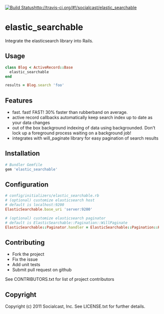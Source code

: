 [![Build Status](https://secure.travis-ci.org/socialcast/elastic_searchable.png?branch=master)](http://travis-ci.org/socialcast/elastic_searchable)http://travis-ci.org/#!/socialcast/elastic_searchable
# elastic_searchable

Integrate the elasticsearch library into Rails.

## Usage

```ruby
class Blog < ActiveRecord::Base
  elastic_searchable
end

results = Blog.search 'foo'
```

## Features

* fast. fast! FAST! 30% faster than rubberband on average.
* active record callbacks automatically keep search index up to date as your data changes
* out of the box background indexing of data using backgrounded.  Don't lock up a foreground process waiting on a background job!
* integrates with will_paginate library for easy pagination of search results

## Installation

```ruby
# Bundler Gemfile
gem 'elastic_searchable'
```

## Configuration

```ruby
# config/initializers/elastic_searchable.rb
# (optional) customize elasticsearch host
# default is localhost:9200
ElasticSearchable.base_uri 'server:9200'

# (optional) customize elasticsearch paginator
# default is ElasticSearchable::Pagination::WillPaginate
ElasticSearchable::Paginator.handler = ElasticSearchable::Pagination::Kaminari
```

## Contributing
 
* Fork the project
* Fix the issue
* Add unit tests
* Submit pull request on github

See CONTRIBUTORS.txt for list of project contributors

## Copyright

Copyright (c) 2011 Socialcast, Inc. 
See LICENSE.txt for further details.

